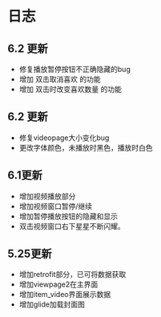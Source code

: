 # 日志

## 6.2 更新

+ 修复播放暂停按钮不正确隐藏的bug
+ 增加 双击取消喜欢 的功能
+ 增加 双击时改变喜欢数量 的功能

## 6.2 更新

+ 修复videopage大小变化bug
+ 更改字体颜色，未播放时黑色，播放时白色

## 6.1更新

- 增加视频播放部分
- 增加视频窗口暂停/继续
- 增加暂停播放按钮的隐藏和显示
- 双击视频窗口右下星星不断闪耀。

## 5.25更新

- 增加retrofit部分，已可将数据获取
- 增加viewpage2在主界面
- 增加item_video界面展示数据
- 增加glide加载封面图
